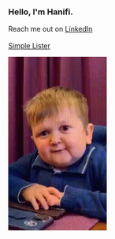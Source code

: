 ### Hello, I'm Hanifi.
Reach me out on 
<a href="https://www.linkedin.com/in/hanificakmak/">LinkedIn</a>
<br></br>
<a href="https://simplelister.com/">Simple Lister</a>

<img src="hi-hello.gif" width = "200">
<!--
**hanificakmak/hanificakmak** is a ✨ _special_ ✨ repository because its `README.md` (this file) appears on your GitHub profile.

Here are some ideas to get you started:

- 🔭 I’m currently working on ...
- 🌱 I’m currently learning ...
- 👯 I’m looking to collaborate on ...
- 🤔 I’m looking for help with ...
- 💬 Ask me about ...
- 📫 How to reach me: ...
- 😄 Pronouns: ...
- ⚡ Fun fact: ...
-->
